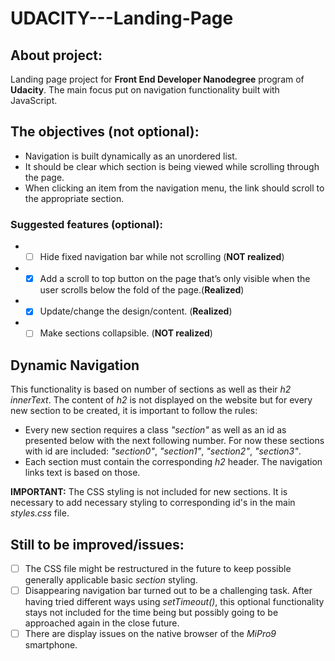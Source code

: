 # UDACITY---Landing-Page


## About project:

Landing page project for **Front End Developer Nanodegree** program
of **Udacity**. The main focus put on navigation functionality
built with JavaScript.

## The objectives (not optional):

* Navigation is built dynamically as an unordered list.
* It should be clear which section is being viewed while scrolling through the page.
* When clicking an item from the navigation menu, the link should scroll to the appropriate section.

### Suggested features (optional):

* - [ ] Hide fixed navigation bar while not scrolling (**NOT realized**)
* - [x] Add a scroll to top button on the page that’s only visible when the user scrolls below the fold of the page.(**Realized**)
* - [x] Update/change the design/content. (**Realized**)
* - [ ] Make sections collapsible. (**NOT realized**)

## Dynamic Navigation

This functionality is based on number of sections as well as their *h2 innerText*. The content of *h2* is not displayed on the website but for every new section to be created, it is important to follow the rules:

* Every new section requires a class *"section"* as well as an id as presented below with the next following number. For now these sections
with id are included:
*"section0"*, *"section1"*, *"section2"*, *"section3"*.
* Each section must contain the corresponding *h2* header.
The navigation links text is based on those.

**IMPORTANT:** The CSS styling is not included for new sections. It is necessary
to add necessary styling to corresponding id's in the main *styles.css* file.

## Still to be improved/issues:

- [ ] The CSS file might be restructured in the future to keep possible generally
applicable basic *section* styling.
- [ ] Disappearing navigation bar turned out to be a challenging task.
After having tried different ways using *setTimeout()*, this optional
functionality stays not included for the time being but possibly
going to be approached again in the close future.
- [ ] There are display issues on the native browser of the *MiPro9* smartphone.
